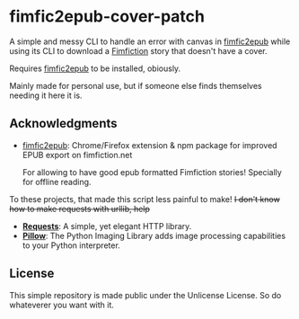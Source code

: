 # fimfic2epub-cover-patch

A simple and messy CLI to handle an error with canvas in [fimfic2epub] while using its CLI to download a [Fimfiction] story that doesn't have a cover.

Requires [fimfic2epub] to be installed, obiously.

Mainly made for personal use, but if someone else finds themselves needing it here it is.

## Acknowledgments

- [fimfic2epub]: Chrome/Firefox extension & npm package for improved EPUB export on fimfiction.net

    For allowing to have good epub formatted Fimfiction stories! Specially for offline reading.

To these projects, that made this script less painful to make! ~~I don't know how to make requests with urllib, help~~

- **[Requests]**: A simple, yet elegant HTTP library.
- **[Pillow]**: The Python Imaging Library adds image processing capabilities to your Python interpreter.

## License

This simple repository is made public under the Unlicense License. So do whateverer you want with it.

[fimfic2epub]: https://github.com/daniel-j/fimfic2epub
[Fimfiction]: https://www.fimfiction.net/
[Requests]: https://github.com/psf/requests
[Pillow]: https://pillow.readthedocs.io/en/stable/
